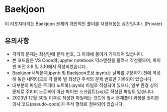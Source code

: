# Baekjoon
이 리포지터리는 Baekjoon 문제의 개인적인 풀이를 저장해놓는 공간입니다. (Private)

## 유의사항
* 각각의 문제는 최상단에 문제 번호, 그 아래에 풀이가 기재되어 있습니다.
* 본 코드들은 VS Code의 jupyter notebook 익스텐션을 물려서 작성했으며, 파이썬 버전 3.9 및 3.10에서 작성되었습니다.
* Baekjoon새싹문제.ipynb 및 Baekjoon초보.ipynb는 날짜를 구분하기 전에 작성해 놓은 내역이므로 각 블록 별 최상단 주석의 문제 번호만 기록되어 있습니다.
* 대부분의 파일은 주피터 노트북(.ipynb) 파일로 작성되어 있으나, 일부 환경 상의 문제로 주피터 노트북이 아닌 파이썬 스크립트(.py)로 작성된 파일도 있습니다.
* 2023년 12월 30일 이후로 작성한 파일에는 코드에 앞서 문제풀이 과정을 정리한 의사 코드(pseudo-code)가 주석 형태로 첨부되어 있습니다.
